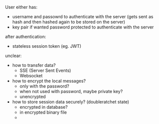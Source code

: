 User either has:
 - username and passowrd to authenticate with the server (gets sent as hash and then hashed again to be stored on the server)
 - key pair if wanted password protected to authenticate with the server

after authentication:
 - stateless session token (eg. JWT)

unclear:
 - how to transfer data?
    - SSE (Server Sent Events)
    - Websocket
 - how to encrypt the local messages?
    - only with the password?
    - when not used with password, maybe private key?
    - unencrypted
 - how to store session data securely? (doubleratchet state)
    - encrypted in database?
    - in encrypted binary file
    - 
